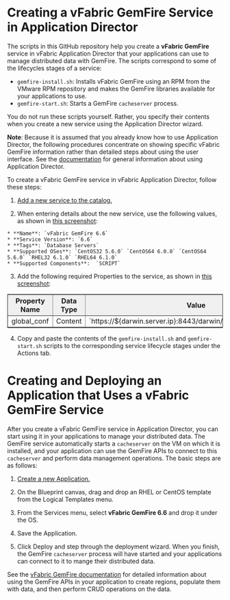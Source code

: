 # Creating a vFabric GemFire Service in Application Director

The scripts in this GitHub repository help you create a **vFabric GemFire** service in vFabric Application Director that your applications can use to manage distributed data with GemFire.  The scripts correspond to some of the lifecycles stages of a service: 

* `gemfire-install.sh`:  Installs vFabric GemFire using an RPM from the VMware RPM repository and makes the GemFire libraries available for your applications to use. 
* `gemfire-start.sh`: Starts a GemFire `cacheserver` process.

You do not run these scripts yourself.  Rather, you specify their contents when you create a new service using the Application Director wizard.

**Note**: Because it is assumed that you already know how to use Application Director, the following procedures concentrate on showing specific vFabric GemFire information rather than detailed steps about using the user interface.  See the [documentation](http://pubs.vmware.com/appdirector-1/index.jsp) for general information about using Application Director.

To create a vFabric GemFire service in vFabric Application Director, follow these steps:

1.   [Add a new service to the catalog.](http://pubs.vmware.com/appdirector-1/topic/com.vmware.appdirector.using.doc/GUID-68665799-52B6-4B70-82CE-9F03C60958FB.html)

2.   When entering details about the new service, use the following values, as shown in [this screenshot](vfabric-gemfire/gemfire-create.png): 

    * **Name**: `vFabric GemFire 6.6`
    * **Service Version**: `6.6`
    * **Tags**: `Database Servers`  
    * **Supported OSes**: `CentOS32 5.6.0` `CentOS64 6.0.0` `CentOS64 5.6.0` `RHEL32 6.1.0` `RHEL64 6.1.0`  
    * **Supported Components**:  `SCRIPT`  


3.   Add the following required Properties to the service, as shown in [this screenshot](vfabric-gemfire/gemfire-properties.png):

<table border=1>
    <tr>
      <th style="background-color:#F0F0F0">Property Name</th>
      <th style="background-color:#F0F0F0">Data Type</th>
      <th style="background-color:#F0F0F0">Value</th>
    </tr>
    <tr>
       <td>global_conf</td>
       <td>Content</td>
       <td>`https://${darwin.server.ip}:8443/darwin/conf/darwin_global.conf`</td>
    </tr> 
</table>

4.  Copy and paste the contents of the `gemfire-install.sh` and `gemfire-start.sh` scripts to the corresponding service lifecycle stages under the Actions tab.


# Creating and Deploying an Application that Uses a vFabric GemFire Service  

After you create a vFabric GemFire service in Application Director, you can start using it in your applications to manage your distributed data.   The GemFire service automatically starts a `cacheserver` on the VM on which it is installed, and your application can use the GemFire APIs to connect to this `cacheserver` and perform data management operations.  The basic steps are as follows: 

1.   [Create a new Application.](http://pubs.vmware.com/appdirector-1/topic/com.vmware.appdirector.using.doc/GUID-E5C015BA-415C-43A8-A144-8CFBB6117EE3.html)

3.   On the Blueprint canvas, drag and drop an RHEL or CentOS template from the Logical Templates menu.

4.   From the Services menu, select **vFabric GemFire 6.6** and drop it under the OS.  

5.   Save the Application.

6.   Click Deploy and step through the deployment wizard.  When you finish, the GemFire `cacheserver` process will have started and your applications can connect to it to mange their distributed data.  

See the [vFabric GemFire documentation](http://pubs.vmware.com/vfabric51/topic/com.vmware.vfabric.gemfire.6.6/about_gemfire.html) for detailed information about using the GemFire APIs in your application to create regions, populate them with data, and then perform CRUD operations on the data.

